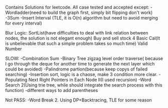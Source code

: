 Contains Solutions for leetcode. All case tested and accepted except:
-Wordladder(need to build the graph first, simply bit flipping don't work)
-3Sum
-Insert Interval (TLE, it is O(n) algorithm but need to avoid merging for every interval)

Blur Logic:
SortList(have difficulties to deal with link relation between nodes, the solution is not elegant enough)
Buy and sell stock 4
Basic Cal(It is unbelievable that such a simple problem takes so much time)
Valid Number

SLOW:
-Combination Sum
-Binary Tree zigzag level order traverse( because I go through the deque for another time to generate the next layer which could be avoided)
-Palindrome partion(because keep copys of failed searching)
-Insertion sort, logic is a chaose, make 3 condition more clear.
-Populating Next Right Pointers in Each Node II(I used recursion)
-Word Search 2(Using trie tree, while should integrate the search process with this function)
-different ways to add parentheses

Not PASS:
-Word Break 2. Using DP+Backtracing, TLE for some reason
